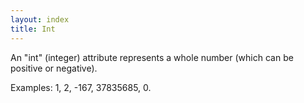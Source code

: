 ```yaml
---
layout: index
title: Int
---
```


An "int" (integer) attribute represents a whole number (which can be positive or negative).

Examples: 1, 2, -167, 37835685, 0.
